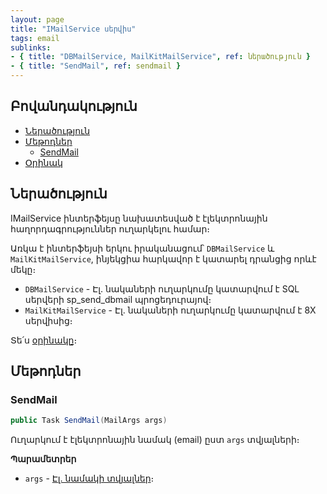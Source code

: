 ```yaml
---
layout: page
title: "IMailService սերվիս" 
tags: email
sublinks:
- { title: "DBMailService, MailKitMailService", ref: ներածություն }
- { title: "SendMail", ref: sendmail }
---
```


## Բովանդակություն

- [Ներածություն](#ներածություն)
- [Մեթոդներ](#մեթոդներ)
  - [SendMail](#sendmail)
- [Օրինակ](#օրինակ)


## Ներածություն

IMailService ինտերֆեյսը նախատեսված է էլեկտրոնային հաղորդագրություններ ուղարկելու համար։

Առկա է ինտերֆեյսի երկու իրականացում՝ `DBMailService` և `MailKitMailService`, ինյեկցիա հարկավոր է կատարել դրանցից որևէ մեկը։

- `DBMailService` - Էլ. նակաների ուղարկումը կատարվում է SQL սերվերի sp_send_dbmail պրոցեդուրայով։
- `MailKitMailService` - Էլ. նակաների ուղարկումը կատարվում է 8X սերվիսից։

Տե՛ս [օրինակը](../examples/ITemplateSubstitutionService.md#օրինակ-1)։

## Մեթոդներ

### SendMail

```c#
public Task SendMail(MailArgs args)
```

Ուղարկում է էլեկտրոնային նամակ (email) ըստ `args` տվյալների։

**Պարամետրեր**

* `args` - [Էլ. նամակի տվյալներ](../types/MailArgs.md)։

